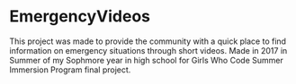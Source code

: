 # EmergencyVideos
This project was made to provide the community with a quick place to find information on emergency situations through short videos.
Made in 2017 in Summer of my Sophmore year in high school for Girls Who Code Summer Immersion Program final project. 
